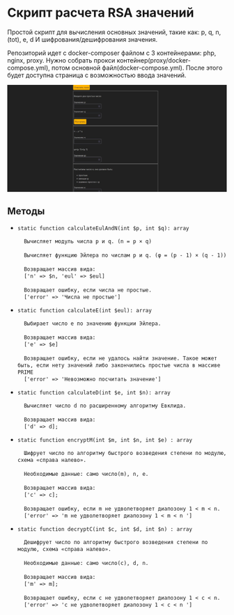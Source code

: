 # Скрипт расчета RSA значений

Простой скрипт для вычисления основных значений, такие как: p, q, n, (tot), e, d
И шифрования/дешифрования значения.

Репозиторий идет с docker-composer файлом с 3 контейнерами: php, nginx, proxy.
Нужно собрать прокси контейнер(proxy/docker-compose.yml), потом основной файл(docker-compose.yml). После этого будет доступна страница с возможностью ввода значений.

![страница](page.jpg "Скриншот страницы")

## Методы

- `static function calculateEulAndN(int $p, int $q): array`

        Вычисляет модуль числа p и q. (n = p × q)

        Вычисляет функцию Эйлера по числам p и q. (φ = (p - 1) × (q - 1))

        Возвращает массив вида: 
        ['n' => $n, 'eul' => $eul]

        Возвращает ошибку, если числа не простые. 
        ['error' => 'Числа не простые']


- `static function calculateE(int $eul): array`

        Выбирает число e по значению функции Эйлера.

        Возвращает массив вида: 
        ['e' => $e]

        Возвращает ошибку, если не удалось найти значение. Такое может быть, если нету значений либо закончились простые числа в массиве PRIME 
        ['error' => 'Невозможно посчитать значение']

- `static function calculateD(int $e, int $n): array`

        Вычисляет число d по расширенному алгоритму Евклида.

        Возвращает массив вида:
        ['d' => d];

- `static function encryptM(int $m, int $n, int $e) : array`

        Шифрует число по алгоритму быстрого возведения степени по модулю, схема «справа налево».

        Необходимые данные: само число(m), n, e.

        Возвращает массив вида:
        ['с' => с];

        Возвращает ошибку, если m не удволетворяет диапозону 1 < m < n. 
        ['error' => 'm не удволетворяет диапозону 1 < m < n ']


- `static function decryptC(int $c, int $d, int $n) : array`

        Дешифрует число по алгоритму быстрого возведения степени по модулю, схема «справа налево».

        Необходимые данные: само число(c), d, n.

        Возвращает массив вида: 
        ['m' => m];

        Возвращает ошибку, если c не удволетворяет диапозону 1 < c < n. 
        ['error' => 'c не удволетворяет диапозону 1 < c < n ']
